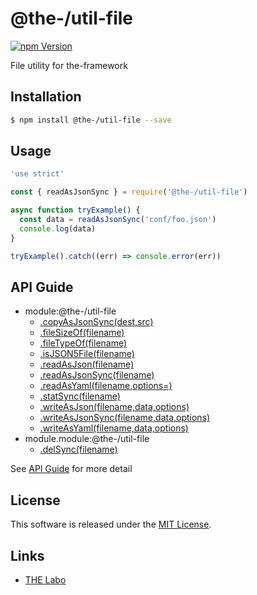 @the-/util-file
==========

<!---
This file is generated by @the-/templates. Do not update manually.
--->

<!-- Badge Start -->
<a name="badges"></a>

[![npm Version][bd_npm_shield_url]][bd_npm_url]

[bd_repo_url]: https://github.com/the-labo/the
[bd_npm_url]: http://www.npmjs.org/package/@the-/util-file
[bd_npm_shield_url]: http://img.shields.io/npm/v/@the-/util-file.svg?style=flat

<!-- Badge End -->


<!-- Description Start -->
<a name="description"></a>

File utility for the-framework

<!-- Description End -->


<!-- Overview Start -->
<a name="overview"></a>




<!-- Overview End -->


<!-- Sections Start -->
<a name="sections"></a>

<!-- Section from "doc/readme/01.Installation.md.hbs" Start -->

<a name="section-doc-readme-01-installation-md"></a>

Installation
-----

```bash
$ npm install @the-/util-file --save
```


<!-- Section from "doc/readme/01.Installation.md.hbs" End -->

<!-- Section from "doc/readme/02.Usage.md.hbs" Start -->

<a name="section-doc-readme-02-usage-md"></a>

Usage
---------

```javascript
'use strict'

const { readAsJsonSync } = require('@the-/util-file')

async function tryExample() {
  const data = readAsJsonSync('conf/foo.json')
  console.log(data)
}

tryExample().catch((err) => console.error(err))

```


<!-- Section from "doc/readme/02.Usage.md.hbs" End -->


<!-- Sections Start -->

<a name="api"></a>

## API Guide


- module:@the-/util-file
  - [.copyAsJsonSync(dest,src)](./doc/api/api.md#module_@the-/util-file.copyAsJsonSync)
  - [.fileSizeOf(filename)](./doc/api/api.md#module_@the-/util-file.fileSizeOf)
  - [.fileTypeOf(filename)](./doc/api/api.md#module_@the-/util-file.fileTypeOf)
  - [.isJSON5File(filename)](./doc/api/api.md#module_@the-/util-file.isJSON5File)
  - [.readAsJson(filename)](./doc/api/api.md#module_@the-/util-file.readAsJson)
  - [.readAsJsonSync(filename)](./doc/api/api.md#module_@the-/util-file.readAsJsonSync)
  - [.readAsYaml(filename,options&#x3D;)](./doc/api/api.md#module_@the-/util-file.readAsYaml)
  - [.statSync(filename)](./doc/api/api.md#module_@the-/util-file.statSync)
  - [.writeAsJson(filename,data,options)](./doc/api/api.md#module_@the-/util-file.writeAsJson)
  - [.writeAsJsonSync(filename,data,options)](./doc/api/api.md#module_@the-/util-file.writeAsJsonSync)
  - [.writeAsYaml(filename,data,options)](./doc/api/api.md#module_@the-/util-file.writeAsYaml)
- module.module:@the-/util-file
  - [.delSync(filename)](./doc/api/api.md#module.module_@the-/util-file.delSync)

See [API Guide](./doc/api/api.md) for more detail


<!-- LICENSE Start -->
<a name="license"></a>

License
-------
This software is released under the [MIT License](https://github.com/the-labo/the/blob/master/LICENSE).

<!-- LICENSE End -->


<!-- Links Start -->
<a name="links"></a>

Links
------

+ [THE Labo][the_labo_url]

[the_labo_url]: https://github.com/the-labo

<!-- Links End -->
